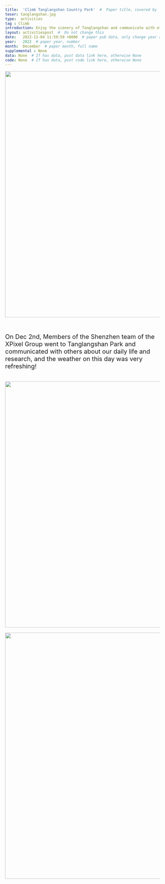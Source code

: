 ```yaml
---
title:  'Climb Tanglangshan Country Park'  #  Paper title, covered by ''
teser: tanglangshan.jpg
type:  activities
tag : Climb
introduction: Enjoy the scenery of Tanglangshan and communicate with others about life and research!
layout: activitiespost  #  Do not change this
date:   2022-12-04 11:59:59 +0800  # paper pub data, only change year and month according to this format
year:   2022  # paper year, number
month:  December  # paper month, full name
supplemental : None
data: None  # If has data, post data link here, otherwise None
code: None  # If has data, post code link here, otherwise None
---
```


<center><img src="http://xpixel.group/images/activities/tanglangshan.jpg" width = "800" height = "auto"/></center>

&nbsp;
&nbsp;
<center>
<p style="font-size:20px;width:100%;text-align:left" >
On Dec 2nd,  Members of the Shenzhen team of the XPixel Group went to Tanglangshan Park and communicated with others about our daily life and research, and the weather on this day was very refreshing!

</p>
&nbsp;
&nbsp;
<center><img src="http://xpixel.group/images/activities/tanglangshanditie.jpg" width = "800" height = "auto"/></center>
&nbsp;
&nbsp;
<center><img src="http://xpixel.group/images/activities/yangqian.jpg" width = "800" height = "auto"/></center>



